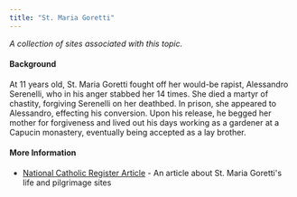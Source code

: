 ```yaml
---
title: "St. Maria Goretti"
---
```



*A collection of sites associated with this topic.*

#### Background

At 11 years old, St. Maria Goretti fought off her would-be rapist, Alessandro Serenelli, who in his anger stabbed her 14 times.  She died a martyr of chastity, forgiving Serenelli on her deathbed.  In prison, she appeared to Alessandro, effecting his conversion.  Upon his release, he begged her mother for forgiveness and lived out his days working as a gardener at a Capucin monastery, eventually being accepted as a lay brother.

#### More Information
* [National Catholic Register Article](https://www.ncregister.com/blog/in-the-footsteps-of-st-maria-goretti) - An article about St. Maria Goretti's life and pilgrimage sites




